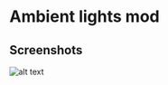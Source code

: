 # Ambient lights mod

## Screenshots

![alt text](https://github.com/Xpazeman/tld-ambient-lights/screenshots/example-1.png "Clear dawn at Camp Office")
